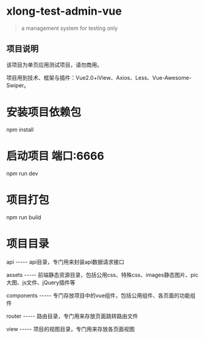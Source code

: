 # xlong-test-admin-vue

> a management system for testing only

## 项目说明
该项目为单页应用测试项目，请勿商用。

项目用到技术、框架与插件：Vue2.0+iView、Axios、Less、Vue-Awesome-Swiper。

# 安装项目依赖包
npm install

# 启动项目 端口:6666
npm run dev

# 项目打包
npm run build

# 项目目录
api ----- api目录，专门用来封装api数据请求接口

assets ----- 前端静态资源目录，包括公用css、特殊css、images静态图片、pic大图、js文件、jQuery插件等

components ----- 专门存放项目中的vue组件，包括公用组件、各页面的功能组件

router ----- 路由目录，专门用来存放页面跳转路由文件

view ----- 项目的视图目录，专门用来存放各页面视图